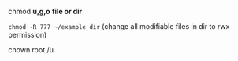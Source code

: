 chmod **u,g,o** **file or dir**

`chmod -R 777 ~/example_dir`
(change all modifiable files in dir to rwx permission)



chown root /u